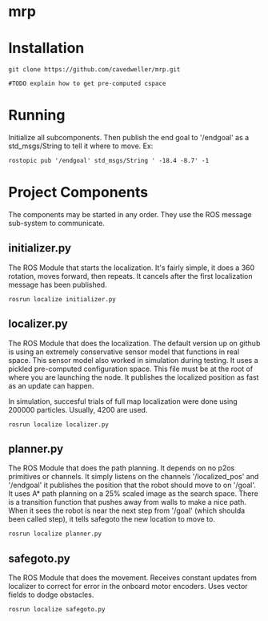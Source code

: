 # mrp

# Installation
```
git clone https://github.com/cavedweller/mrp.git

#TODO explain how to get pre-computed cspace
```

# Running
Initialize all subcomponents. Then publish the end goal to '/endgoal' as a std_msgs/String to tell
it where to move. Ex:

    rostopic pub '/endgoal' std_msgs/String ' -18.4 -8.7' -1

# Project Components
The components may be started in any order. They use the ROS message sub-system to communicate.

## initializer.py
The ROS Module that starts the localization. It's fairly simple, it does a 360 rotation, moves
forward, then repeats. It cancels after the first localization message has been published.

    rosrun localize initializer.py

## localizer.py
The ROS Module that does the localization. The default version up on github is using an extremely
conservative sensor model that functions in real space. This sensor model also worked in simulation
during testing. It uses a pickled pre-computed configuration space. This file must be at the root of
where you are launching the node. It publishes the localized position as fast as an update can
happen.

In simulation, succesful trials of full map localization were done using 200000 particles. Usually,
4200 are used.

    rosrun localize localizer.py

## planner.py
The ROS Module that does the path planning. It depends on no p2os primitives or channels. It simply
listens on the channels '/localized_pos' and '/endgoal' it publishes the position that the robot
should move to on '/goal'. It uses A\* path planning on a 25% scaled image as the search space.
There is a transition function that pushes away from walls to make a nice path. When it sees the
robot is near the next step from '/goal' (which shoulda been called step), it tells safegoto the
new location to move to.

    rosrun localize planner.py

## safegoto.py
The ROS Module that does the movement. Receives constant updates from localizer to correct for error
in the onboard motor encoders. Uses vector fields to dodge obstacles.

    rosrun localize safegoto.py




